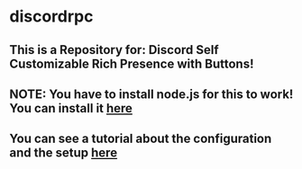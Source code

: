# discordrpc
## This is a Repository for: Discord Self Customizable Rich Presence with Buttons!
## NOTE: You have to install node.js for this to work! You can install it [here](https://nodejs.org/en/download/)
## You can see a tutorial about the configuration and the setup [here]()
